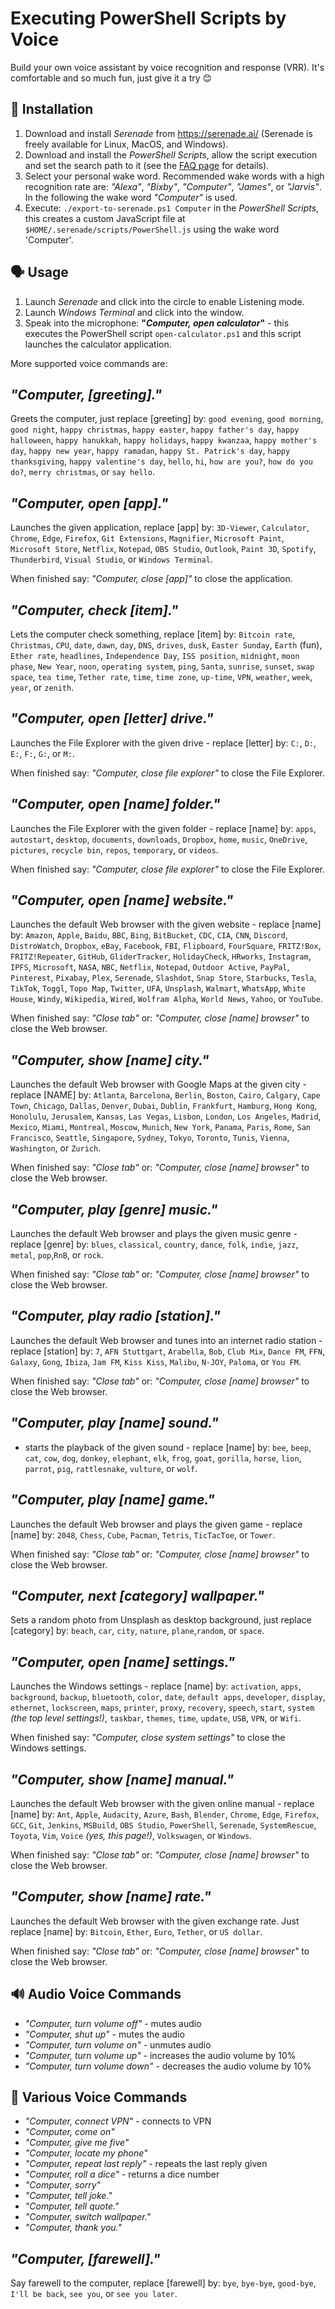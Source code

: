 Executing PowerShell Scripts by Voice
=====================================
Build your own voice assistant by voice recognition and response (VRR). It's comfortable and so much fun, just give it a try 😊


🔧 Installation
--------------
1. Download and install *Serenade* from https://serenade.ai/ (Serenade is freely available for Linux, MacOS, and Windows).
2. Download and install the *PowerShell Scripts*, allow the script execution and set the search path to it (see the [FAQ page](FAQ.md) for details).
3. Select your personal wake word. Recommended wake words with a high recognition rate are: *"Alexa"*, *"Bixby"*, *"Computer"*, *"James"*, or *"Jarvis"*. In the following the wake word *"Computer"* is used.
4. Execute: `./export-to-serenade.ps1 Computer` in the *PowerShell Scripts*, this creates a custom JavaScript file at `$HOME/.serenade/scripts/PowerShell.js` using the wake word 'Computer'. 


🗣 Usage
-------
1. Launch *Serenade* and click into the circle to enable Listening mode.
2. Launch *Windows Terminal* and click into the window.
3. Speak into the microphone: **"*Computer, open calculator*"** - this executes the PowerShell script `open-calculator.ps1` and this script launches the calculator application.

More supported voice commands are:

*"Computer, [greeting]."*
-------------------------
Greets the computer, just replace [greeting] by: `good evening`, `good morning`, `good night`, `happy christmas`, `happy easter`, `happy father's day`, `happy halloween`, `happy hanukkah`, `happy holidays`, `happy kwanzaa`, `happy mother's day`, `happy new year`, `happy ramadan`, `happy St. Patrick's day`, `happy thanksgiving`, `happy valentine's day`, `hello`, `hi`, `how are you?`, `how do you do?`, `merry christmas`, or `say hello`.

*"Computer, open [app]."*
------------------------
Launches the given application, replace [app] by: `3D-Viewer`, `Calculator`,  `Chrome`, `Edge`, `Firefox`, `Git Extensions`, `Magnifier`, `Microsoft Paint`, `Microsoft Store`, `Netflix`, `Notepad`, `OBS Studio`, `Outlook`, `Paint 3D`, `Spotify`, `Thunderbird`, `Visual Studio`, or `Windows Terminal`.

When finished say: *"Computer, close [app]"* to close the application.


*"Computer, check [item]."*
--------------------------
Lets the computer check something, replace [item] by: `Bitcoin rate`, `Christmas`, `CPU`, `date`, `dawn`, `day`, `DNS`, `drives`, `dusk`, `Easter Sunday`, `Earth` (fun), `Ether rate`, `headlines`, `Independence Day`, `ISS position`, `midnight`, `moon phase`, `New Year`, `noon`, `operating system`, `ping`, `Santa`, `sunrise`, `sunset`, `swap space`, `tea time`, `Tether rate`, `time`, `time zone`, `up-time`, `VPN`, `weather`, `week`, `year`, or `zenith`.


*"Computer, open [letter] drive."*
-------------------------------
Launches the File Explorer with the given drive - replace [letter] by: `C:`, `D:`, `E:`, `F:`, `G:`, or `M:`.

When finished say: *"Computer, close file explorer"* to close the File Explorer.


*"Computer, open [name] folder."*
--------------------------------
Launches the File Explorer with the given folder - replace [name] by: `apps`, `autostart`, `desktop`, `documents`, `downloads`, `Dropbox`, `home`, `music`, `OneDrive`, `pictures`, `recycle bin`, `repos`, `temporary`, or `videos`.

When finished say: *"Computer, close file explorer"* to close the File Explorer.


*"Computer, open [name] website."*
---------------------------------
Launches the default Web browser with the given website - replace [name] by: `Amazon`, `Apple`, `Baidu`, `BBC`, `Bing`, `BitBucket`, `CDC`, `CIA`, `CNN`, `Discord`, `DistroWatch`, `Dropbox`, `eBay`, `Facebook`, `FBI`, `Flipboard`, `FourSquare`, `FRITZ!Box`, `FRITZ!Repeater`, `GitHub`, `GliderTracker`, `HolidayCheck`, `HRworks`, `Instagram`, `IPFS`, `Microsoft`, `NASA`, `NBC`, `Netflix`, `Notepad`, `Outdoor Active`, `PayPal`, `Pinterest`, `Pixabay`, `Plex`, `Serenade`, `Slashdot`, `Snap Store`, `Starbucks`, `Tesla`, `TikTok`, `Toggl`, `Topo Map`, `Twitter`,  `UFA`, `Unsplash`, `Walmart`, `WhatsApp`, `White House`, `Windy`, `Wikipedia`, `Wired`, `Wolfram Alpha`, `World News`, `Yahoo`, or `YouTube`.

When finished say: *"Close tab"* or: *"Computer, close [name] browser"* to close the Web browser.


*"Computer, show [name] city."*
------------------------------
Launches the default Web browser with Google Maps at the given city - replace [NAME] by: `Atlanta`, `Barcelona`, `Berlin`, `Boston`, `Cairo`, `Calgary`, `Cape Town`, `Chicago`, `Dallas`, `Denver`, `Dubai`, `Dublin`, `Frankfurt`, `Hamburg`, `Hong Kong`, `Honolulu`, `Jerusalem`, `Kansas`, `Las Vegas`, `Lisbon`, `London`, `Los Angeles`, `Madrid`, `Mexico`, `Miami`, `Montreal`, `Moscow`, `Munich`, `New York`, `Panama`, `Paris`, `Rome`, `San Francisco`, `Seattle`, `Singapore`, `Sydney`, `Tokyo`, `Toronto`, `Tunis`, `Vienna`, `Washington`, or `Zurich`.

When finished say: *"Close tab"* or: *"Computer, close [name] browser"* to close the Web browser.


*"Computer, play [genre] music."*
-------------------------------
Launches the default Web browser and plays the given music genre - replace [genre] by: `blues`, `classical`, `country`, `dance`, `folk`, `indie`, `jazz`, `metal`, `pop`,`RnB`, or `rock`.

When finished say: *"Close tab"* or: *"Computer, close [name] browser"* to close the Web browser.


*"Computer, play radio [station]."*
-------------------------------
Launches the default Web browser and tunes into an internet radio station - replace [station] by: `7`, `AFN Stuttgart`, `Arabella`, `Bob`, `Club Mix`, `Dance FM`, `FFN`, `Galaxy`, `Gong`, `Ibiza`, `Jam FM`, `Kiss Kiss`, `Malibu`, `N-JOY`, `Paloma`, or `You FM`.

When finished say: *"Close tab"* or: *"Computer, close [name] browser"* to close the Web browser.


*"Computer, play [name] sound."*
-------------------------------
* starts the playback of the given sound - replace [name] by: `bee`, `beep`, `cat`, `cow`, `dog`, `donkey`, `elephant`, `elk`, `frog`, `goat`, `gorilla`, `horse`, `lion`, `parrot`, `pig`, `rattlesnake`, `vulture`, or `wolf`.


*"Computer, play [name] game."*
------------------------------
Launches the default Web browser and plays the given game - replace [name] by: `2048`, `Chess`, `Cube`, `Pacman`, `Tetris`, `TicTacToe`, or `Tower`.

When finished say: *"Close tab"* or: *"Computer, close [name] browser"* to close the Web browser.


*"Computer, next [category] wallpaper."*
----------------------------------------
Sets a random photo from Unsplash as desktop background, just replace [category] by: `beach`, `car`, `city`, `nature`, `plane`,`random`, or `space`.


*"Computer, open [name] settings."*
----------------------------------
Launches the Windows settings - replace [name] by: `activation`, `apps`, `background`, `backup`, `bluetooth`, `color`, `date`, `default apps`, `developer`, `display`, `ethernet`, `lockscreen`, `maps`, `printer`, `proxy`, `recovery`, `speech`, `start`, `system` *(the top level settings!)*, `taskbar`, `themes`, `time`, `update`, `USB`, `VPN`, or `Wifi`.

When finished say: *"Computer, close system settings"* to close the Windows settings.


*"Computer, show [name] manual."*
--------------------------------
Launches the default Web browser with the given online manual - replace [name] by: `Ant`, `Apple`, `Audacity`, `Azure`, `Bash`, `Blender`, `Chrome`, `Edge`, `Firefox`, `GCC`, `Git`, `Jenkins`, `MSBuild`, `OBS Studio`, `PowerShell`, `Serenade`, `SystemRescue`, `Toyota`, `Vim`, `Voice` *(yes, this page!)*, `Volkswagen`, or `Windows`.

When finished say: *"Close tab"* or: *"Computer, close [name] browser"* to close the Web browser.


*"Computer, show [name] rate."*
--------------------------------
Launches the default Web browser with the given exchange rate. Just replace [name] by: `Bitcoin`, `Ether`, `Euro`, `Tether`, or `US dollar`.

When finished say: *"Close tab"* or: *"Computer, close [name] browser"* to close the Web browser.


🔊 Audio Voice Commands
------------------------
* *"Computer, turn volume off"* - mutes audio
* *"Computer, shut up"* - mutes the audio
* *"Computer, turn volume on"* - unmutes audio
* *"Computer, turn volume up"* - increases the audio volume by 10%
* *"Computer, turn volume down"* - decreases the audio volume by 10%


💭 Various Voice Commands
-------------------------
* *"Computer, connect VPN"* - connects to VPN
* *"Computer, come on"*
* *"Computer, give me five"*
* *"Computer, locate my phone"*
* *"Computer, repeat last reply"* - repeats the last reply given
* *"Computer, roll a dice"* - returns a dice number
* *"Computer, sorry"* 
* *"Computer, tell joke."*
* *"Computer, tell quote."*
* *"Computer, switch wallpaper."*
* *"Computer, thank you."*


*"Computer, [farewell]."*
-------------------------
Say farewell to the computer, replace [farewell] by: `bye`, `bye-bye`, `good-bye`, `I'll be back`, `see you`, or `see you later`.
